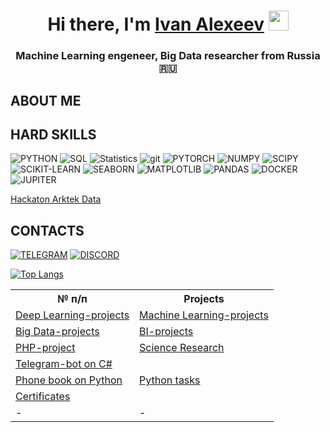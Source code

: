 

<h1 align="center">Hi there, I'm <a href="https://www.linkedin.com/in/ivan-alexeev-81aa31125/" target="_blank">Ivan Alexeev</a> 
<img src="https://github.com/blackcater/blackcater/raw/main/images/Hi.gif" height="32"/></h1>
<h3 align="center">Machine Learning engeneer, Big Data researcher from Russia 🇷🇺</h3>

## ABOUT ME

## HARD SKILLS

![PYTHON](https://img.shields.io/badge/PYTHON-090909??style=flat-square&logo=PYTHON)
![SQL](https://img.shields.io/badge/SQL-090909??style=flat-square&logo=SQL)
![Statistics](https://img.shields.io/badge/Statistics-090909??style=flat-square&logo=Statistics)
![git](https://img.shields.io/badge/GIT-090909??style=flat-square&logo=GIT)
![PYTORCH](https://img.shields.io/badge/PYTORCH-090909??style=flat-square&logo=PYTORCH)
![NUMPY](https://img.shields.io/badge/NUMPY-090909??style=flat-square&logo=NUMPY)
![SCIPY](https://img.shields.io/badge/SCIPY-090909??style=flat-square&logo=SCIPY)
![SCIKIT-LEARN](https://img.shields.io/badge/SKLEARN-090909??style=flat-square&logo=SCIKIT-LEARN)
![SEABORN](https://img.shields.io/badge/SEABORN-090909??style=flat-square&logo=seaborn)
![MATPLOTLIB](https://img.shields.io/badge/MATPLOTLIB-090909??style=flat-square&logo=MATPLOTLIB)
![PANDAS](https://img.shields.io/badge/PANDAS-090909??style=flat-square&logo=PANDAS)
![DOCKER](https://img.shields.io/badge/DOCKER-090909??style=flat-square&logo=DOCKER)
![JUPITER](https://img.shields.io/badge/JUPITER-090909??style=flat-square&logo=JUPITER)

<table>
  <tr>
    <th>№ п/п</th>
    <th>Projects</th>
    
  </tr>
  <tr>
    <td> <a href="https://github.com/AIhexNICK-MAIL-RU/ML_projects_portfolio" target="_blank">Deep Learning-projects</a></td>
    <td> <a href="https://github.com/AIhexNICK-MAIL-RU/ML-projects-new" target="_blank">Machine Learning-projects</a></td>
  </tr>
  <tr>
    <td><a href="https://github.com/AIhexNICK-MAIL-RU/big_data" target="_blank">Big Data-projects</td>
    <td><a href="https://github.com/AIhexNICK-MAIL-RU/bi_project" target="_blank">BI-projects </td>
  </tr>
    <tr>
    <td><a href="https://github.com/AIhexNICK-MAIL-RU/planner_php" target="_blank">PHP-project</a> </td>
    <td> <a href="https://github.com/AIhexNICK-MAIL-RU/research_potrfolio" target="_blank">Science Research</a></td>
  </tr>
    <tr>
    <td><a href="https://github.com/AIhexNICK-MAIL-RU/Telegram-bot-on-C-sharp" target="_blank">Telegram-bot on C#</a></td>
    <td> </td>
  </tr>  <a href="https://github.com/AIhexNICK-MAIL-RU/arktek_data_hackaton" target="_blank">Hackaton Arktek Data</a
    <tr>
    <td> <a href="https://github.com/AIhexNICK-MAIL-RU/phonebookPython/tree/main" target="_blank">Phone book on Python</a> </td>
    <td> <a href="https://github.com/AIhexNICK-MAIL-RU/basics_python/tree/main/basics_python" target="_blank">Python tasks</a> </td>
  </tr>
    <tr>
    <td> <a href="https://github.com/AIhexNICK-MAIL-RU/certificates" target="_blank">Certificates</a> </td>
    <td> </td>
  </tr>
    <tr>
    <td> - </td>
    <td> - </td>




## CONTACTS

[![TELEGRAM](https://img.shields.io/badge/TELEGRAM-090909??style=flat-square&logo=TELEGRAM)](https://t.me/AI_Nick)
[![DISCORD](https://img.shields.io/badge/DISCORD-090909??style=flat-square&logo=DISCORD)](https://discordapp.com/users/ai_nick_/)

[![Top Langs](https://github-readme-stats.vercel.app/api/top-langs/?username=AIhexNICK-MAIL-RU&layout=compact)](https://github.com/AIhexNICK-MAIL-RU/github-readme-stats)
  <!--
[![trophy](https://github-profile-trophy.vercel.app/?username=AIhexNICK-MAIL-RU)](https://github.com/AIhexNICK-MAIL-RU/github-profile-trophy)
<h7 align="center">

<br>



**AIhexNICK-MAIL-RU/AIhexNICK-MAIL-RU** is a ✨ _special_ ✨ repository because its `README.md` (this file) appears on your GitHub profile.

Here are some ideas to get you started:

- 🔭 I’m currently working on ...
- 🌱 I’m currently learning ...
- 👯 I’m looking to collaborate on ...
- 🤔 I’m looking for help with ...
- 💬 Ask me about ...
- 📫 How to reach me: ...
- 😄 Pronouns: ...
- ⚡ Fun fact: ...
-->
